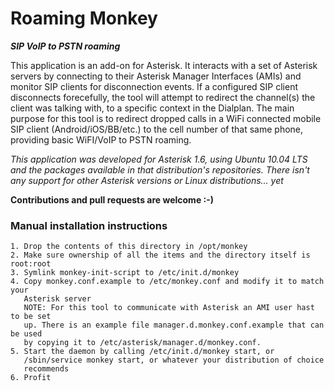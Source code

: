 # Roaming Monkey
***SIP VoIP to PSTN roaming***

This application is an add-on for Asterisk. It interacts with a set of Asterisk servers by connecting to their Asterisk Manager Interfaces (AMIs) and monitor SIP clients for disconnection events. If a configured SIP client disconnects forecefully, the tool will attempt to redirect the channel(s) the client was talking with, to a specific context in the Dialplan. The main purpose for this tool is to redirect dropped calls in a WiFi connected mobile SIP client (Android/iOS/BB/etc.) to the cell number of that same phone, providing basic WiFI/VoIP to PSTN roaming.

*This application was developed for Asterisk 1.6, using Ubuntu 10.04 LTS and the packages available in that distribution's repositories. There isn't any support for other Asterisk versions or Linux distributions... yet*

**Contributions and pull requests are welcome :-)**



### Manual installation instructions
```
1. Drop the contents of this directory in /opt/monkey
2. Make sure ownership of all the items and the directory itself is root:root
3. Symlink monkey-init-script to /etc/init.d/monkey
4. Copy monkey.conf.example to /etc/monkey.conf and modify it to match your
   Asterisk server
   NOTE: For this tool to communicate with Asterisk an AMI user hast to be set
   up. There is an example file manager.d.monkey.conf.example that can be used
   by copying it to /etc/asterisk/manager.d/monkey.conf.
5. Start the daemon by calling /etc/init.d/monkey start, or
   /sbin/service monkey start, or whatever your distribution of choice
   recommends
6. Profit
```
